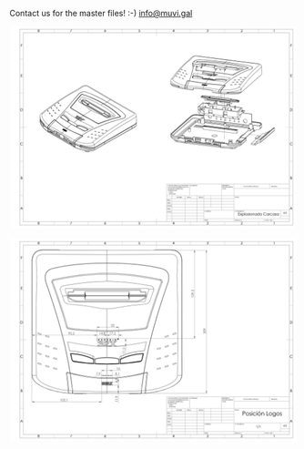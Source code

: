 Contact us for the master files! :-) info@muvi.gal

![Exploded view](MUVI_explosionadoCarcasa.jpg)

![Logo positioning view](MUVI_posicionLogos.jpg)

